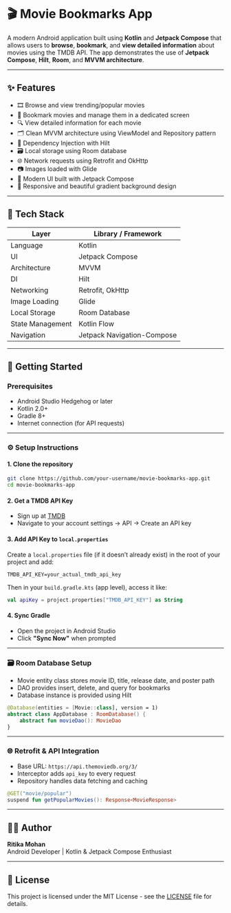 
# 🎬 Movie Bookmarks App

A modern Android application built using **Kotlin** and **Jetpack Compose** that allows users to **browse**, **bookmark**, and **view detailed information** about movies using the TMDB API. The app demonstrates the use of **Jetpack Compose**, **Hilt**, **Room**, and **MVVM architecture**.

---

## ✨ Features

- 🎞️ Browse and view trending/popular movies
- 🔖 Bookmark movies and manage them in a dedicated screen
- 🔍 View detailed information for each movie
- 🗂️ Clean MVVM architecture using ViewModel and Repository pattern
- 💉 Dependency Injection with Hilt
- 🗃️ Local storage using Room database
- 🌐 Network requests using Retrofit and OkHttp
- 📷 Images loaded with Glide
- 🎨 Modern UI built with Jetpack Compose
- 📱 Responsive and beautiful gradient background design

---

## 🧱 Tech Stack

| Layer             | Library / Framework               |
|------------------|-----------------------------------|
| Language          | Kotlin                            |
| UI                | Jetpack Compose                   |
| Architecture      | MVVM                              |
| DI                | Hilt                              |
| Networking        | Retrofit, OkHttp                  |
| Image Loading     | Glide                             |
| Local Storage     | Room Database                     |
| State Management  | Kotlin Flow                       |
| Navigation        | Jetpack Navigation-Compose        |

---

## 🚀 Getting Started

### Prerequisites

- Android Studio Hedgehog or later
- Kotlin 2.0+
- Gradle 8+
- Internet connection (for API requests)

---

### ⚙️ Setup Instructions

#### 1. **Clone the repository**
```bash
git clone https://github.com/your-username/movie-bookmarks-app.git
cd movie-bookmarks-app
```

#### 2. **Get a TMDB API Key**
- Sign up at [TMDB](https://www.themoviedb.org)
- Navigate to your account settings → API → Create an API key

#### 3. **Add API Key to `local.properties`**
Create a `local.properties` file (if it doesn’t already exist) in the root of your project and add:
```properties
TMDB_API_KEY=your_actual_tmdb_api_key
```

Then in your `build.gradle.kts` (app level), access it like:
```kotlin
val apiKey = project.properties["TMDB_API_KEY"] as String
```

#### 4. **Sync Gradle**
- Open the project in Android Studio
- Click **"Sync Now"** when prompted

---

### 🗃️ Room Database Setup

- Movie entity class stores movie ID, title, release date, and poster path
- DAO provides insert, delete, and query for bookmarks
- Database instance is provided using Hilt

```kotlin
@Database(entities = [Movie::class], version = 1)
abstract class AppDatabase : RoomDatabase() {
    abstract fun movieDao(): MovieDao
}
```

---

### 🌐 Retrofit & API Integration

- Base URL: `https://api.themoviedb.org/3/`
- Interceptor adds `api_key` to every request
- Repository handles data fetching and caching

```kotlin
@GET("movie/popular")
suspend fun getPopularMovies(): Response<MovieResponse>
```
---

## 🙋‍♀️ Author

**Ritika Mohan**  
Android Developer | Kotlin & Jetpack Compose Enthusiast

---

## 📄 License
This project is licensed under the MIT License - see the [LICENSE](LICENSE) file for details.
```

